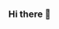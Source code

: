 ### Hi there 👋

<!--
**rishabhphotography17/rishabhphotography17** is a ✨ _special_ ✨ repository because its `README.md` (this file) appears on your GitHub profile.

Here are some ideas to get you started:

- 🔭 I’m currently working on ... Photography
- 🌱 I’m currently learning ... cinematography
- 👯 I’m looking to collaborate on ...
- 🤔 I’m looking for help with ...
- 💬 Ask me about ...
- 📫 How to reach me: rishabhphotography17@gmail.com
- 😄 Pronouns: ...
- ⚡ Fun fact: ...
-->
